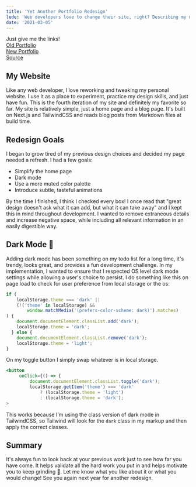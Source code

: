 ```yaml
---
title: 'Yet Another Portfolio Redesign'
lede: 'Web developers love to change their site, right? Describing my motivation and goals behind the latest iteration of austincrim.com.'
date: '2021-03-05'
---
```


Just give me the links!  
[Old Portfolio](https://next-personal-site-4yvzrssbq.vercel.app/)  
[New Portfolio](https://austincrim.com)  
[Source](https://github.com/austincrim/next-personal-site)  

## My Website
Like any web developer, I love reworking and tweaking my personal website. I use it as a place to experiment, practice my design skills, and just have fun. This is the fourth iteration of my site and definitely my favorite so far. 
My site is relatively simple, just a home page and a blog page. It's built on Next.js and TailwindCSS and reads blog posts from Markdown files at build time. 

## Redesign Goals
I began to grow tired of my previous design choices and decided my page needed a refresh. I had a few goals:
- Simplify the home page
- Dark mode
- Use a more muted color palette
- Introduce subtle, tasteful animations

By the time I finished, I think I checked every box! I once read that "great design doesn't ask what it can add, but what it can take away" and I kept this in mind throughout development. I wanted to remove extraneous details and increase negative space, while including all relevant information in an easily digestible way.

## Dark Mode 🌙
Adding dark mode has been something on my todo list for a long time, it's trendy, looks great, and provides a fun development challenge. In my implementation, I wanted to ensure that I respected OS level dark mode settings while allowing a user's choice to persist. I do something like this on page load to check for user preference from local storage or the os:
```javascript
if (
    localStorage.theme === 'dark' ||
    (!('theme' in localStorage) &&
        window.matchMedia('(prefers-color-scheme: dark)').matches)
) {
    document.documentElement.classList.add('dark');
    localStorage.theme = 'dark';
  } else {
    document.documentElement.classList.remove('dark');
    localStorage.theme = 'light';
}
```
On my toggle button I simply swap whatever is in local storage.
```jsx
<button
     onClick={() => {
         document.documentElement.classList.toggle('dark');
         localStorage.getItem('theme') === 'dark'
             ? (localStorage.theme = 'light')
             : (localStorage.theme = 'dark');
>
```
This works because I'm using the class version of dark mode in TailwindCSS, so Tailwind will look for the `dark` class in my markup and then apply the correct classes.


## Summary
It's always fun to look back at your previous work just to see how far you have come. It helps validate all the hard work you put in and helps motivate you to keep grinding 💪. Let me know what you like about it or what you would change! See you again next year for another redesign.